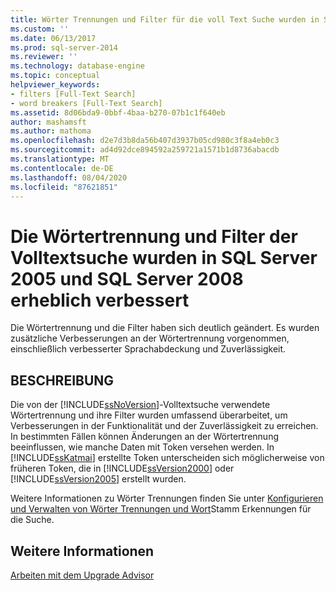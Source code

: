 ```yaml
---
title: Wörter Trennungen und Filter für die voll Text Suche wurden in SQL Server 2005 und SQL Server 2008 erheblich verbessert | Microsoft-Dokumentation
ms.custom: ''
ms.date: 06/13/2017
ms.prod: sql-server-2014
ms.reviewer: ''
ms.technology: database-engine
ms.topic: conceptual
helpviewer_keywords:
- filters [Full-Text Search]
- word breakers [Full-Text Search]
ms.assetid: 8d06bda9-0bbf-4baa-b270-07b1c1f640eb
author: mashamsft
ms.author: mathoma
ms.openlocfilehash: d2e7d3b8da56b407d3937b05cd980c3f8a4eb0c3
ms.sourcegitcommit: ad4d92dce894592a259721a1571b1d8736abacdb
ms.translationtype: MT
ms.contentlocale: de-DE
ms.lasthandoff: 08/04/2020
ms.locfileid: "87621851"
---
```

# <a name="full-text-search-word-breakers-and-filters-significantly-improved-in-sql-server-2005-and-sql-server-2008"></a>Die Wörtertrennung und Filter der Volltextsuche wurden in SQL Server 2005 und SQL Server 2008 erheblich verbessert
  Die Wörtertrennung und die Filter haben sich deutlich geändert. Es wurden zusätzliche Verbesserungen an der Wörtertrennung vorgenommen, einschließlich verbesserter Sprachabdeckung und Zuverlässigkeit.  
  
## <a name="description"></a>BESCHREIBUNG  
 Die von der [!INCLUDE[ssNoVersion](../../includes/ssnoversion-md.md)]-Volltextsuche verwendete Wörtertrennung und ihre Filter wurden umfassend überarbeitet, um Verbesserungen in der Funktionalität und der Zuverlässigkeit zu erreichen. In bestimmten Fällen können Änderungen an der Wörtertrennung beeinflussen, wie manche Daten mit Token versehen werden. In [!INCLUDE[ssKatmai](../../includes/sskatmai-md.md)] erstellte Token unterscheiden sich möglicherweise von früheren Token, die in [!INCLUDE[ssVersion2000](../../includes/ssversion2000-md.md)] oder [!INCLUDE[ssVersion2005](../../includes/ssversion2005-md.md)] erstellt wurden.  
  
 Weitere Informationen zu Wörter Trennungen finden Sie unter [Konfigurieren und Verwalten von Wörter Trennungen und Wort](../../relational-databases/search/configure-and-manage-word-breakers-and-stemmers-for-search.md)Stamm Erkennungen für die Suche.  
  
## <a name="see-also"></a>Weitere Informationen  
 [Arbeiten mit dem Upgrade Advisor](../../../2014/sql-server/install/working-with-upgrade-advisor.md)  
  
  
